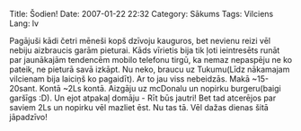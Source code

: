 Title: Šodien!
Date: 2007-01-22 22:32
Category: Sākums
Tags: Vilciens
Lang: lv

Pagājuši kādi četri mēneši kopš dzīvoju kauguros, bet nevienu reizi vēl nebiju aizbraucis garām pieturai. Kāds vīrietis bija tik ļoti ieintresēts runāt par jaunākajām tendencēm mobilo telefonu tirgū, ka nemaz nepaspēju ne ko pateik, ne pieturā savā izkāpt. Nu neko, braucu uz Tukumu(Līdz nākamajam vilcienam bija laiciņš ko pagaidīt). Ar to jau viss nebeidzās. Makā ~15-20sant. Kontā ~2Ls kontā. Aizgāju uz mcDonalu un nopirku burgeru(baigi garšīgs :D). Un ejot atpakaļ domāju - Rīt būs jautri! Bet tad atcerējos par saviem 2Ls un nopirku vēl mazliet ēst. Nu tas tā.  Vēl dažas dienas šitā jāpadzīvo!

